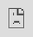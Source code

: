 ```yaml
---
title: Contact
layout: page
permalink: /contact/
---
```


<iframe
  src="https://us1.list-manage.com/contact-form?u=25fe5fa5ee4114cf347fd278c&form_id=63f47b244a2c2cc94d82f2fd8f6a0f28"
  style="
    position: fixed;
    top: 0px;
    bottom: 0px;
    right: 0px;
    width: 100%;
    border: none;
    margin: 0;
    padding: 0;
    overflow: hidden;
    z-index: 999999;
    height: 100%;
  ">
</iframe>
